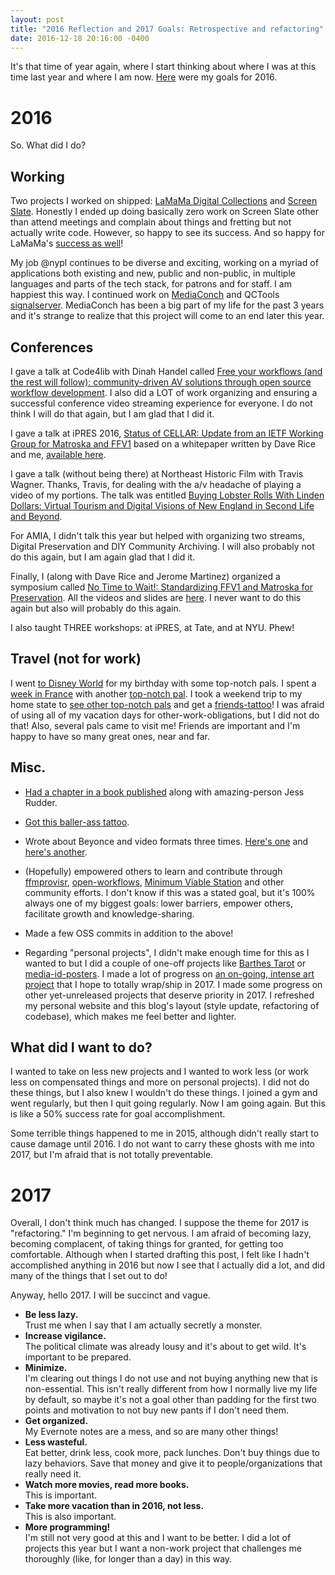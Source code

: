 ```yaml
---
layout: post
title: "2016 Reflection and 2017 Goals: Retrospective and refactoring"
date: 2016-12-18 20:16:00 -0400
---
```


It's that time of year again, where I start thinking about where I was at this time last year and where I am now. [Here](http://ablwr.github.io/blog/2016/01/02/2016-new-years-resolutions/) were my goals for 2016.

# 2016

So. What did I do?

## Working

Two projects I worked on shipped: [LaMaMa Digital Collections](http://catalog.lamama.org/) and [Screen Slate](http://www.screenslate.com/). Honestly I ended up doing basically zero work on Screen Slate other than attend meetings and complain about things and fretting but not actually write code. However, so happy to see its success. And so happy for LaMaMa's [success as well](http://www.nytimes.com/2016/06/27/theater/la-mama-to-release-expanded-version-of-digital-archive.html?_r=2)!

My job @nypl continues to be diverse and exciting, working on a myriad of applications both existing and new, public and non-public, in multiple languages and parts of the tech stack, for patrons and for staff. I am happiest this way. I continued work on [MediaConch](https://github.com/MediaArea/MediaConch_SourceCode) and QCTools [signalserver](https://github.com/bavc/signalserver). MediaConch has been a big part of my life for the past 3 years and it's strange to realize that this project will come to an end later this year.

## Conferences

I gave a talk at Code4lib with Dinah Handel called [Free your workflows (and the rest will follow): community-driven AV solutions through open source workflow development](https://www.youtube.com/watch?v=pSlJr8L8dpA&feature=youtu.be&t=53m50s). I also did a LOT of work organizing and ensuring a successful conference video streaming experience for everyone. I do not think I will do that again, but I am glad that I did it.

I gave a talk at iPRES 2016, [Status of CELLAR: Update from an IETF Working Group for Matroska and FFV1](https://docs.google.com/presentation/d/1i31RE5pQM0SHm8Y_OYm9mt9RtH-OVmvjRjVayDr7vzw/edit?usp=sharing) based on a whitepaper written by Dave Rice and me, [available here](http://ashleyblewer.com/img/blewer_rice_ipres_status_of_cellar.pdf).

I gave a talk (without being there) at Northeast Historic Film with Travis Wagner. Thanks, Travis, for dealing with the a/v headache of playing a video of my portions. The talk was entitled [Buying Lobster Rolls With Linden Dollars: Virtual Tourism and Digital Visions of New England in Second Life and Beyond](https://docs.google.com/presentation/d/132MQalXuO1Yn3xLuw29i1apN1K80TixgXZWMhMkf7cs/edit#slide=id.g11599e9a64_0_7).

For AMIA, I didn't talk this year but helped with organizing two streams, Digital Preservation and DIY Community Archiving. I will also probably not do this again, but I am again glad that I did it.

Finally, I (along with Dave Rice and Jerome Martinez) organized a symposium called [No Time to Wait!: Standardizing FFV1 and Matroska for Preservation](https://mediaarea.net/MediaConch/notimetowait.html). All the videos and slides are [here](https://github.com/preforma/notimetowait). I never want to do this again but also will probably do this again.

I also taught THREE workshops: at iPRES, at Tate, and at NYU. Phew!

## Travel (not for work)

I went [to Disney World](https://www.instagram.com/p/BFe_bbGyckm/?taken-by=ablwr) for my birthday with some top-notch pals. I spent a [week in France](https://www.instagram.com/p/BLgezkpBeZN/?taken-by=ablwr) with another [top-notch pal](https://www.instagram.com/p/BLUUY0BDFz9/?taken-by=ablwr). I took a weekend trip to my home state to [see other top-notch pals](https://www.instagram.com/p/BJ6Y9Eahg_5/?taken-by=ablwr) and get a [friends-tattoo](https://www.instagram.com/p/BJ8mNPuhHo3/?taken-by=ablwr)! I was afraid of using all of my vacation days for other-work-obligations, but I did not do that! Also, several pals came to visit me! Friends are important and I'm happy to have so many great ones, near and far.

## Misc.

- [Had a chapter in a book published](https://www.instagram.com/p/BHDiLyiBrDj/?taken-by=ablwr) along with amazing-person Jess Rudder.

- [Got this baller-ass tattoo](https://www.instagram.com/p/BGAofnxycvp/?taken-by=ablwr).

- Wrote about Beyonce and video formats three times. [Here's one](http://ablwr.github.io/blog/2016/02/07/format-ion-video-playback-errors-in-beyonces-latest-music-video/) and [here's another](http://ablwr.github.io/blog/2016/04/29/lemonade/).

- (Hopefully) empowered others to learn and contribute through [ffmprovisr](http://amiaopensource.github.io/ffmprovisr/), [open-workflows](http://amiaopensource.github.io/ffmprovisr/), [Minimum Viable Station](http://ablwr.github.io/blog/2016/12/02/minimum-viable-transfer-station-documentation/) and other community efforts. I don't know if this was a stated goal, but it's 100% always one of my biggest goals: lower barriers, empower others, facilitate growth and knowledge-sharing.

- Made a few OSS commits in addition to the above!

- Regarding "personal projects", I didn't make enough time for this as I wanted to but I did a couple of one-off projects like [Barthes Tarot](https://ablwr.github.io/barthes-tarot/) or [media-id-posters](https://github.com/ablwr/media-id-posters). I made a lot of progress on [an on-going, intense art project](https://www.instagram.com/p/BCWUCCpScmJ/?taken-by=ablwr) that I hope to totally wrap/ship in 2017. I made some progress on other yet-unreleased projects that deserve priority in 2017. I refreshed my personal website and this blog's layout (style update, refactoring of codebase), which makes me feel better and lighter.

## What did I want to do?

I wanted to take on less new projects and I wanted to work less (or work less on compensated things and more on personal projects). I did not do these things, but I also knew I wouldn't do these things. I joined a gym and went regularly, but then I quit going regularly. Now I am going again. But this is like a 50% success rate for goal accomplishment.

Some terrible things happened to me in 2015, although didn't really start to cause damage until 2016. I do not want to carry these ghosts with me into 2017, but I'm afraid that is not totally preventable.

# 2017

Overall, I don't think much has changed. I suppose the theme for 2017 is "refactoring." I'm beginning to get nervous. I am afraid of becoming lazy, becoming complacent, of taking things for granted, for getting too comfortable. Although when I started drafting this post, I felt like I hadn't accomplished anything in 2016 but now I see that I actually did a lot, and did many of the things that I set out to do!

Anyway, hello 2017. I will be succinct and vague.

- **Be less lazy.**  
Trust me when I say that I am actually secretly a monster.
- **Increase vigilance.**  
The political climate was already lousy and it's about to get wild. It's important to be prepared.
- **Minimize.**  
I'm clearing out things I do not use and not buying anything new that is non-essential. This isn't really different from how I normally live my life by default, so maybe it's not a goal other than padding for the first two points and motivation to not buy new pants if I don't need them.
- **Get organized.**  
My Evernote notes are a mess, and so are many other things!
- **Less wasteful.**  
Eat better, drink less, cook more, pack lunches. Don't buy things due to lazy behaviors. Save that money and give it to people/organizations that really need it.
- **Watch more movies, read more books.**  
This is important.
- **Take more vacation than in 2016, not less.**  
This is also important.
- **More programming!**  
I'm still not very good at this and I want to be better. I did a lot of projects this year but I want a non-work project that challenges me thoroughly (like, for longer than a day) in this way.
